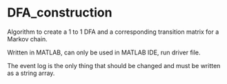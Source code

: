 # DFA_construction
 Algorithm to create a 1 to 1 DFA and a corresponding transition matrix for a Markov chain.

 Written in MATLAB, can only be used in MATLAB IDE, run driver file.

 The event log is the only thing that should be changed and must be written as a string array.
